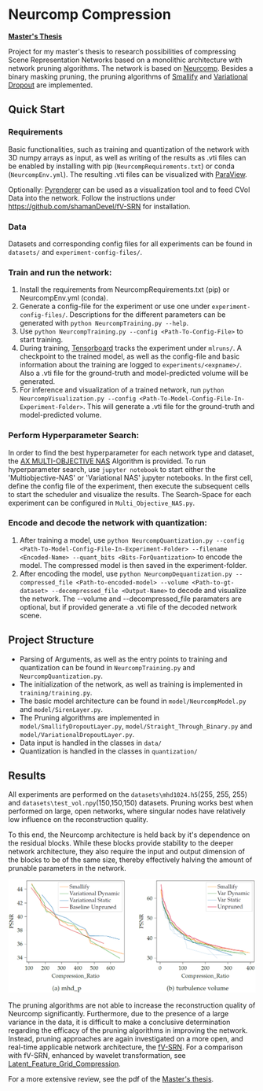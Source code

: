 # Neurcomp Compression

[**Master's Thesis**](Master_Thesis_Training_Methods_for_Memory_efficient_Volume_Scene_Representation_Networks_Maarten_Bussler.pdf)

Project for my master's thesis to research possibilities of compressing Scene Representation Networks based on a monolithic architecture with network pruning algorithms.
The network is based on [Neurcomp](https://github.com/matthewberger/neurcomp). Besides a binary masking pruning, the pruning algorithms of [Smallify](https://github.com/mitdbg/fastdeepnets) and [Variational Dropout](https://arxiv.org/pdf/1506.02557.pdf) are implemented.

## Quick Start

### Requirements
Basic functionalities, such as training and quantization of the network with 3D numpy arrays as input, as well as writing of the results as .vti files can be enabled by installing with pip (`NeurcompRequirements.txt`) or conda (`NeurcompEnv.yml`).
The resulting .vti files can be visualized with [ParaView](https://www.paraview.org/).

Optionally: [Pyrenderer](https://github.com/shamanDevel/fV-SRN) can be used as a visualization tool and to feed CVol Data into the network.
Follow the instructions under https://github.com/shamanDevel/fV-SRN for installation.

### Data
Datasets and corresponding config files for all experiments can be found in `datasets/` and `experiment-config-files/`.

### Train and run the network:
1. Install the requirements from NeurcompRequirements.txt (pip) or NeurcompEnv.yml (conda).
2. Generate a config-file for the experiment or use one under `experiment-config-files/`. Descriptions for the different parameters can be generated with `python NeurcompTraining.py --help`.
3. Use `python NeurcompTraining.py --config <Path-To-Config-File>` to start training.
4. During training, [Tensorboard](https://mlflow.org/docs/latest/quickstart.html) tracks the experiment under `mlruns/`. A checkpoint to the trained model, as well as the config-file and basic information about the training are logged to `experiments/<expname>/`. Also a .vti file for the ground-truth and model-predicted volume will be generated.
5. For inference and visualization of a trained network, run `python NeurcompVisualization.py --config <Path-To-Model-Config-File-In-Experiment-Folder>`. This will generate a .vti file for the ground-truth and model-predicted volume.

### Perform Hyperparameter Search:
In order to find the best hyperparameter for each network type and dataset, the [AX MULTI-OBJECTIVE NAS](https://ax.dev/) Algorithm is provided.
To run hyperparameter search, use `jupyter notebook` to start either the 'Multiobjective-NAS' or 'Variational NAS' jupyter notebooks.
In the first cell, define the config file of the experiment, then execute the subsequent cells to start the scheduler and visualize the results.
The Search-Space for each experiment can be configured in `Multi_Objective_NAS.py`.

### Encode and decode the network with quantization:
1. After training a model, use `python NeurcompQuantization.py --config <Path-To-Model-Config-File-In-Experiment-Folder> --filename <Encoded-Name> --quant_bits <Bits-ForQuantization>` to encode the model. The compressed model is then saved in the experiment-folder.
2. After encoding the model, use `python NeurcompDequantization.py --compressed_file <Path-to-encoded-model> --volume <Path-to-gt-dataset> --decompressed_file <Output-Name>` to decode and visualize the network. The --volume and --decompressed_file paramaters are optional, but if provided generate a .vti file of the decoded network scene.

## Project Structure
- Parsing of Arguments, as well as the entry points to training and quantization can be found in `NeurcompTraining.py` and `NeurcompQuantization.py`.
- The initialization of the network, as well as training is implemented in `training/training.py`.
- The basic model architecture can be found in `model/NeurcompModel.py` and `model/SirenLayer.py`.
- The Pruning algorithms are implemented in `model/SmallifyDropoutLayer.py`, `model/Straight_Through_Binary.py` and `model/VariationalDropoutLayer.py`.
- Data input is handled in the classes in `data/`
- Quantization is handled in the classes in `quantization/`

## Results
All experiments are performed on the `datasets\mhd1024.h5`(255, 255, 255) and `datasets\test_vol.npy`(150,150,150) datasets.
Pruning works best when performed on large, open networks, where singular nodes have relatively low influence on the reconstruction quality.

To this end, the Neurcomp architecture is held back by it's dependence on the residual blocks. While these blocks provide stability to the deeper network architecture, they also require the input and output dimension of the blocks to be of the same size, thereby effectively halving the amount of prunable parameters in the network.

![NAS_Results](plots\mhdp_turbulence_NAS.PNG)

The pruning algorithms are not able to increase the reconstruction quality of Neurcomp significantly.
Furthermore, due to the presence of a large variance in the data, it is difficult to make a conclusive determination regarding the efficacy of the pruning algorithms in improving the network.
Instead, pruning approaches are again investigated on a more open, and real-time applicable network architecture, the [fV-SRN](https://github.com/shamanDevel/fV-SRN).
For a comparison with fV-SRN, enhanced by wavelet transformation, see [Latent_Feature_Grid_Compression](https://github.com/Bussler/Latent_Feature_Grid_Compression).

For a more extensive review, see the pdf of the [Master's thesis](Master_Thesis_Training_Methods_for_Memory_efficient_Volume_Scene_Representation_Networks_Maarten_Bussler.pdf).
